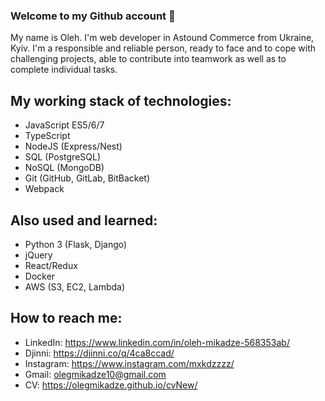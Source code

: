 ### Welcome to my Github account 👋

My name is Oleh. I'm web developer in Astound Commerce from Ukraine, Kyiv. I'm а responsible and reliable person, ready to face and to cope with challenging projects, able to contribute into teamwork as well as to complete individual tasks. 

## My working stack of technologies: 
- JavaScript ES5/6/7
- TypeScript
- NodeJS (Express/Nest)
- SQL (PostgreSQL)
- NoSQL (MongoDB)
- Git (GitHub, GitLab, BitBacket)
- Webpack

## Also used and learned: 
- Python 3 (Flask, Django)
- jQuery
- React/Redux
- Docker
- AWS (S3, EC2, Lambda)

## How to reach me: 
- LinkedIn: https://www.linkedin.com/in/oleh-mikadze-568353ab/
- Djinni: https://djinni.co/q/4ca8ccad/
- Instagram: https://www.instagram.com/mxkdzzzz/
- Gmail: olegmikadze10@gmail.com
- CV: https://olegmikadze.github.io/cvNew/

